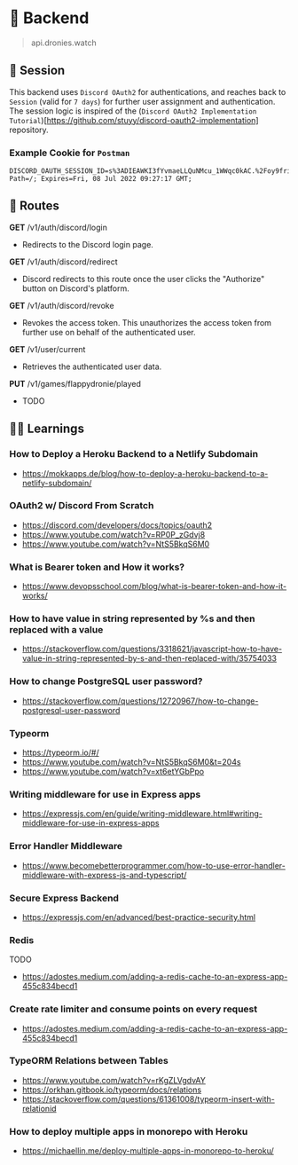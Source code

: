 # 💾 Backend
> api.dronies.watch


## 🍪 Session

This backend uses `Discord OAuth2` for authentications,
and reaches back to `Session` (valid for `7 days`) 
for further user assignment and authentication.
The session logic is inspired of the (`Discord OAuth2 Implementation Tutorial`)[https://github.com/stuyy/discord-oauth2-implementation] repository.

### Example Cookie for `Postman`
```
DISCORD_OAUTH_SESSION_ID=s%3ADIEAWKI3fYvmaeLLQuNMcu_1WWqc0kAC.%2Foy9fri87cjVzjCTyuWVasqpZ2%2BngZMEsaE%2FdtMb6QQ; Path=/; Expires=Fri, 08 Jul 2022 09:27:17 GMT;
```

## 🚊 Routes

**GET** /v1/auth/discord/login
- Redirects to the Discord login page.

**GET** /v1/auth/discord/redirect
- Discord redirects to this route once the user clicks the "Authorize" button on Discord's platform.

**GET** /v1/auth/discord/revoke
- Revokes the access token. This unauthorizes the access token from further use on behalf of the authenticated user.

**GET** /v1/user/current
- Retrieves the authenticated user data.

**PUT** /v1/games/flappydronie/played
- TODO

## 👨‍🎓 Learnings

### How to Deploy a Heroku Backend to a Netlify Subdomain
- https://mokkapps.de/blog/how-to-deploy-a-heroku-backend-to-a-netlify-subdomain/

### OAuth2 w/ Discord From Scratch
- https://discord.com/developers/docs/topics/oauth2
- https://www.youtube.com/watch?v=RP0P_zGdvj8
- https://www.youtube.com/watch?v=NtS5BkqS6M0

### What is Bearer token and How it works?
- https://www.devopsschool.com/blog/what-is-bearer-token-and-how-it-works/

### How to have value in string represented by %s and then replaced with a value
- https://stackoverflow.com/questions/3318621/javascript-how-to-have-value-in-string-represented-by-s-and-then-replaced-with/35754033

### How to change PostgreSQL user password?
- https://stackoverflow.com/questions/12720967/how-to-change-postgresql-user-password

### Typeorm
- https://typeorm.io/#/
- https://www.youtube.com/watch?v=NtS5BkqS6M0&t=204s
- https://www.youtube.com/watch?v=xt6etYGbPpo

### Writing middleware for use in Express apps
- https://expressjs.com/en/guide/writing-middleware.html#writing-middleware-for-use-in-express-apps

### Error Handler Middleware
- https://www.becomebetterprogrammer.com/how-to-use-error-handler-middleware-with-express-js-and-typescript/

### Secure Express Backend
- https://expressjs.com/en/advanced/best-practice-security.html

### Redis
TODO
- https://adostes.medium.com/adding-a-redis-cache-to-an-express-app-455c834becd1

### Create rate limiter and consume points on every request
- https://adostes.medium.com/adding-a-redis-cache-to-an-express-app-455c834becd1

### TypeORM Relations between Tables
- https://www.youtube.com/watch?v=rKgZLVgdvAY
- https://orkhan.gitbook.io/typeorm/docs/relations
- https://stackoverflow.com/questions/61361008/typeorm-insert-with-relationid

### How to deploy multiple apps in monorepo with Heroku
- https://michaellin.me/deploy-multiple-apps-in-monorepo-to-heroku/
